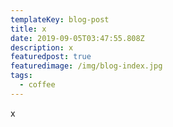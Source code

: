 ```yaml
---
templateKey: blog-post
title: x
date: 2019-09-05T03:47:55.808Z
description: x
featuredpost: true
featuredimage: /img/blog-index.jpg
tags:
  - coffee
---
```

x
